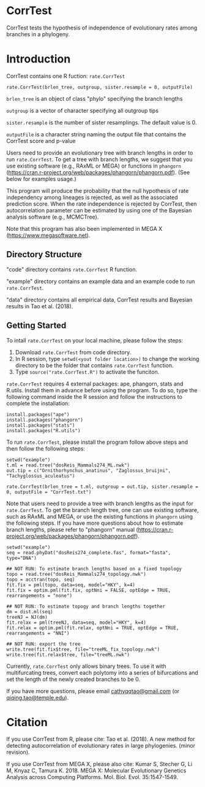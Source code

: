 CorrTest
==============

CorrTest tests the hypothesis of independence of evolutionary rates among branches in a phylogeny.

Introduction
============

CorrTest contains one R fuction: `rate.CorrTest` 

`rate.CorrTest(brlen_tree, outgroup, sister.resample = 0, outputFile)`

  `brlen_tree` is an object of class "phylo" specifying the branch lengths
	
  `outgroup` is a vector of character specifying all outgroup tips
  
  `sister.resample` is	the number of sister resamplings. The default value is 0. 
	
  `outputFile` is a character string naming the output file that contains the CorrTest score and p-value
	

Users need to provide an evolutionary tree with branch lengths in order to run `rate.CorrTest`. To get a tree with branch lengths, we suggest that you use existing software (e.g., RAxML or MEGA) or functions in `phangorn` (https://cran.r-project.org/web/packages/phangorn/phangorn.pdf).  (See below for examples usage.)

This program will produce the probability that the null hypothesis of rate independency among lineages is rejected, as well as the associated prediction score. When the rate independence is rejected by CorrTest, then autocorrelation parameter can be estimated by using one of the Bayesian analysis software (e.g., MCMCTree).

Note that this program has also been implemented in MEGA X (https://www.megasoftware.net).  

Directory Structure
------------------- 

"code" directory contains `rate.CorrTest` R function.

"example" directory contains an example data and an example code to run `rate.CorrTest`.

"data" directory contains all empirical data, CorrTest results and Bayesian results in Tao et al. (2018). 


Getting Started
---------------

To intall `rate.CorrTest` on your local machine, please follow the steps:

1. Download `rate.CorrTest` from code directory.
2. In R session, type `setwd(<yout folder location>)` to change the working directory to be the folder that contains `rate.CorrTest` function. 
2. Type `source("rate.CorrTest.R")` to activate the funciton.
	

`rate.CorrTest` requires 4 external packages: ape, phangorn, stats and R.utils. Install them in advance before using the program. To do so, type the following command inside the R session and follow the instructions to complete the installation: 

	install.packages("ape")
	install.packages("phangorn")
	install.packages("stats")
	install.packages("R.utils")


To run `rate.CorrTest`, please install the program follow above steps and then follow the following steps:

	setwd("example")
	t.ml = read.tree("dosReis_Mammals274_ML.nwk")
	out.tip = c("Ornithorhynchus_anatinus", "Zaglossus_bruijni", "Tachyglossus_aculeatus")
	
	rate.CorrTest(brlen_tree = t.ml, outgroup = out.tip, sister.resample = 0, outputFile = "CorrTest.txt")


Note that users need to provide a tree with branch lengths as the input for `rate.CorrTest`. To get the branch length tree, one can use existing software, such as RAxML and MEGA, or use the existing functions in `phangorn` using the following steps. If you have more questions about how to estimate branch lengths, please refer to "phangorn" manual (https://cran.r-project.org/web/packages/phangorn/phangorn.pdf). 
	
	setwd("example")
	seq = read.phyDat("dosReis274_complete.fas", format="fasta", type="DNA")
		
	## NOT RUN: To estimate branch lengths based on a fixed topology
	topo = read.tree("dosReis_Mammals274_topology.nwk") 
	topo = acctran(topo, seq)
	fit.fix = pml(topo, data=seq, model="HKY", k=4)
	fit.fix = optim.pml(fit.fix, optNni = FALSE, optEdge = TRUE, rearrangements = "none")
	
	## NOT RUN: To estimate topogy and branch lengths together
	dm = dist.ml(seq)
	treeNJ = NJ(dm)
	fit.relax = pml(treeNJ, data=seq, model="HKY", k=4)
	fit.relax = optim.pml(fit.relax, optNni = TRUE, optEdge = TRUE, rearrangements = "NNI")
		
	## NOT RUN: export the tree 
	write.tree(fit.fix$tree, file="treeML_fix_topology.nwk")
	write.tree(fit.relax$tree, file="treeML.nwk")

	
Currently, `rate.CorrTest` only allows binary trees. To use it with multifurcating trees, convert each polytomy into a series of bifurcations and set the length of the newly created branches to be 0.

If you have more questions, please email cathyqqtao@gmail.com (or qiqing.tao@temple.edu).



Citation
============
If you use CorrTest from R, please cite:
Tao et al. (2018). A new method for detecting autocorrelation of evolutionary rates in large phylogenies. (minor revision).

If you use CorrTest from MEGA X, please also cite:
Kumar S, Stecher G, Li M, Knyaz C, Tamura K. 2018. MEGA X: Molecular Evolutionary Genetics Analysis across Computing Platforms. Mol. Biol. Evol. 35:1547-1549.

